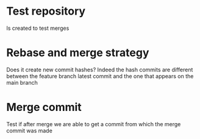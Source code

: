 # Test repository
Is created to test merges

# Rebase and merge strategy
Does it create new commit hashes?
Indeed the hash commits are different between the feature branch latest commit 
and the one that appears on the main branch

# Merge commit 
Test if after merge we are able to get a commit from which the merge commit was made
